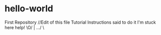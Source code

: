 # hello-world
First Repository
//Edit of this file
Tutorial Instructions said to do it
I'm stuck here help!
   \O/
    |
.../ \
